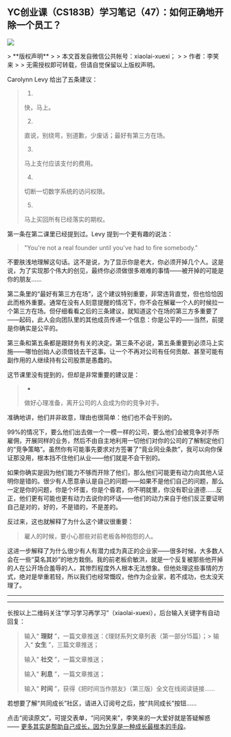 ## YC创业课（CS183B）学习笔记（47）：如何正确地开除一个员工？
 ![](http://mmbiz.qpic.cn/mmbiz/BDcu2rMySicpgNGhpYm2krIstDUXaVafGw3tAK2rqMNsMxDuXcxKl062DbFjicIjwn9WTF17J1JjWF6A56lSr7aQ/640?wx_fmt=jpeg&wxfrom=5)
<head><meta http-equiv="Content-Type" content="text/html; charset=utf-8"></head>
> **版权声明**
> 
> 本文首发自微信公共帐号：xiaolai-xuexi；
> 
> 作者：李笑来
> 
> 无需授权即可转载，但请自觉保留以上版权声明。

Carolynn Levy 给出了五条建议：

> 1. 
> 
> 快，马上。
> 
> 2. 
> 
> 直说，别绕弯，别道歉，少废话；最好有第三方在场。
> 
> 3. 
> 
> 马上支付应该支付的费用。
> 
> 4. 
> 
> 切断一切数字系统的访问权限。
> 
> 5. 
> 
> 马上买回所有已经落实的期权。

第一条在第二课里已经提到过。Levy 提到一个更有趣的说法：

> "You're not a real founder until you've had to fire somebody."

不要肤浅地理解这句话。这不是说，为了显示你是老大，你必须开掉几个人。这是说，为了实现那个伟大的创见，最终你必须做很多艰难的事情——被开掉的可能是你的朋友……

第二条里的“最好有第三方在场”，这个建议特别重要，非常违背直觉，但也恰恰因此而格外重要。通常在没有人刻意提醒的情况下，你不会在解雇一个人的时候拉一个第三方在场。但仔细看看之后的三条建议，就知道这个在场的第三方多重要了——起码，此人会向团队里的其他成员传递一个信息：你是公平的——当然，前提是你确实是公平的。

第三条和第五条都是跟财务有关的决定。第三条不必说，第五条重要到必须马上实施——哪怕创始人必须借钱去干这事。让一个不再对公司有任何贡献、甚至可能有副作用的人继续持有公司股票是愚蠢的。

这节课里没有提到的，但却是非常重要的建议是：

> - 
> 
> 做好心理准备，离开公司的人会成为你的竞争对手。

准确地讲，他们并非故意，理由也很简单：他们也不会干别的。

99%的情况下，要么他们出去做一个一模一样的公司，要么他们会被竞争对手所雇佣，开展同样的业务，然后不由自主地利用一切他们对你的公司的了解制定他们的“竞争策略”。虽然你有可能事先要求对方签署了“竟业同业条款”，我可以向你保证那没用，根本挡不住他们从业——他们就是不会干别的。

如果你确实是因为他们能力不够而开除了他们，那么他们可能更有动力向其他人证明你是错的。很少有人愿意承认是自己的问题——如果不是他们自己的问题，那么一定是你的问题，你是个坏蛋，你是个昏君，你不明就里，你没有职业道德……反正，他们更有可能也更有动力去说你的坏话——他们的动力来自于他们反正要证明自己是对的，好的，不是错的，不是差的。

反过来，这也就解释了为什么这个建议很重要：

> 雇人的时候，要小心那些对前老板各种抱怨的人。

这进一步解释了为什么很少有人有潜力成为真正的企业家——很多时候，大多数人会在一些“莫名其妙”的地方栽倒。我的前老板俞敏洪，就是一个反复被那些他开掉的人在公开场合羞辱的人，其惨烈程度外人根本无法想象。但他处理这些事情的方式，绝对是举重若轻，所以我们也经常慨叹，他作为企业家，若不成功，也太没天理了。

* * *



* * *

长按以上二维码关注“学习学习再学习”（xiaolai-xuexi），后台输入关键字有自动回复：

> 输入“ **理财** ”，一篇文章推送：《理财系列文章列表（第一部分15篇）；> 输入“ **女生** ”，三篇文章推送；
> 
> 输入“ **社交** ”，一篇文章推送；
> 
> 输入“ **利息** ”，一篇文章推送；
> 
> 输入“ **时间** ”，获得《把时间当作朋友》（第三版）全文在线阅读链接……

若想要了解“共同成长”社区，请进入订阅号之后，按“共同成长”按钮……



点击“阅读原文”，可提交表单，“问问笑来”，李笑来的一大爱好就是答疑解惑 —— [更多其实是帮助自己成长，因为分享是一种成长最根本的手段](http://mp.weixin.qq.com/s?__biz=MzAxNzI4MTMwMw==&mid=400342289&idx=1&sn=4a2e622f468db41c965e30dd3e1e9ee1&scene=21#wechat_redirect)。

